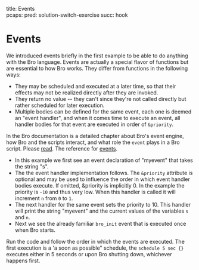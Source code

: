 title: Events	
pcaps: 
pred: solution-switch-exercise
succ: hook

Events
===================

We introduced events briefly in the first example to be able to do anything 
with the Bro language. Events are actually a special flavor of functions 
but are essential to how Bro works.
They differ from functions in the following ways:

* They may be scheduled and executed at a later time, so that their
  effects may not be realized directly after they are invoked.
* They return no value -- they can't since they're not called directly
  but rather scheduled for later execution.
* Multiple bodies can be defined for the same event, each one is
  deemed an "event handler", and when it comes time to execute an
  event, all handler bodies for that event are executed in order of
  `&priority`.

In the Bro documentation is a detailed chapter about Bro's event engine, how Bro and the scripts
interact, and what role the `event` plays in a Bro script. Please [read](https://www.bro.org/sphinx-git/scripting/index.html#the-event-queue-and-event-handlers).
The reference for [events](https://www.bro.org/sphinx/scripts/base/bif/event.bif.bro.html).

* In this example we first see an event declaration of "myevent" that takes the string "s".
* The the event handler implementation follows. The `&priority` attribute is optional and
may be used to influence the order in which event handler bodies execute.
If omitted, &priority is implicitly 0. In the example the priority is `-10` and thus very low. 
When this handler is called it will increment `n` from `0` to `1`.
* The next handler for the same event sets the priority to 10. This handler will print the string "myevent"
and the current values of the variables `s` and `n`.
* Next we see the already familiar `bro_init` event that is executed once when Bro starts.

Run the code and follow the order in which the events are executed. The first execution is a 'a soon as possible"
schedule, the `schedule 5 sec {}` executes either in 5 seconds or upon Bro shutting down, whichever 
happens first.


